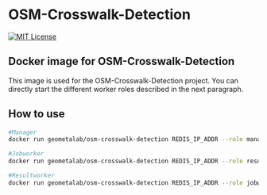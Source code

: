 # OSM-Crosswalk-Detection

[![MIT License](https://img.shields.io/badge/license-MIT-blue.svg)](LICENSE.md)

## Docker image for OSM-Crosswalk-Detection

This image is used for the OSM-Crosswalk-Detection project.
You can directly start the different worker roles described in the next paragraph.

## How to use

```bash
#Manager
docker run geometalab/osm-crosswalk-detection REDIS_IP_ADDR --role manager left bottom right top

#Jobworker
docker run geometalab/osm-crosswalk-detection REDIS_IP_ADDR --role resultworker

#Resultworker
docker run geometalab/osm-crosswalk-detection REDIS_IP_ADDR --role jobworker
```
